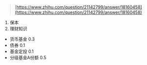 > [https://www.zhihu.com/question/21142799/answer/18160458](https://www.zhihu.com/question/21142799/answer/18160458)

1. 保本
2. 理财知识

- 货币基金 0.3
- 债券 0.1
- 基金定投 0.1
- 分级基金A份额 0.5


<!--stackedit_data:
eyJoaXN0b3J5IjpbLTE1MDMxODM0NTRdfQ==
-->